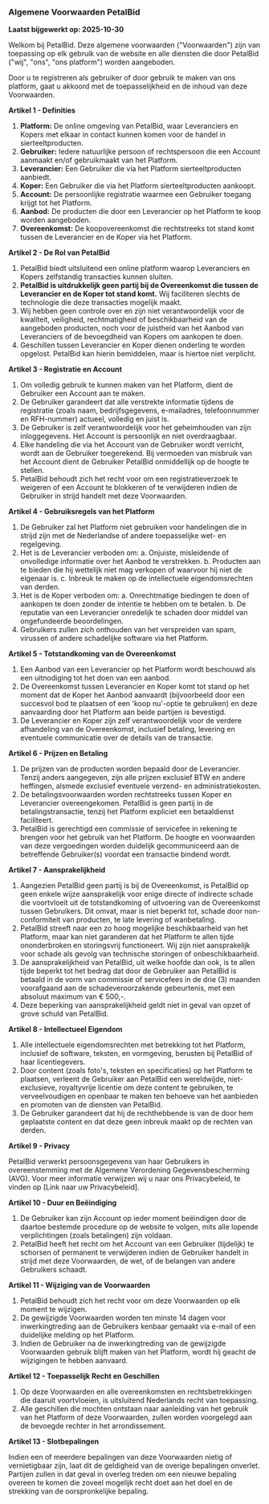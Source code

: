 ### **Algemene Voorwaarden PetalBid**

**Laatst bijgewerkt op: 2025-10-30**

Welkom bij PetalBid. Deze algemene voorwaarden ("Voorwaarden") zijn van toepassing op elk gebruik van de website en alle diensten die door PetalBid ("wij", "ons", "ons platform") worden aangeboden.

Door u te registreren als gebruiker of door gebruik te maken van ons platform, gaat u akkoord met de toepasselijkheid en de inhoud van deze Voorwaarden.

**Artikel 1 - Definities**

1.  **Platform:** De online omgeving van PetalBid, waar Leveranciers en Kopers met elkaar in contact kunnen komen voor de handel in sierteeltproducten.
2.  **Gebruiker:** Iedere natuurlijke persoon of rechtspersoon die een Account aanmaakt en/of gebruikmaakt van het Platform.
3.  **Leverancier:** Een Gebruiker die via het Platform sierteeltproducten aanbiedt.
4.  **Koper:** Een Gebruiker die via het Platform sierteeltproducten aankoopt.
5.  **Account:** De persoonlijke registratie waarmee een Gebruiker toegang krijgt tot het Platform.
6.  **Aanbod:** De producten die door een Leverancier op het Platform te koop worden aangeboden.
7.  **Overeenkomst:** De koopovereenkomst die rechtstreeks tot stand komt tussen de Leverancier en de Koper via het Platform.

**Artikel 2 - De Rol van PetalBid**

1.  PetalBid biedt uitsluitend een online platform waarop Leveranciers en Kopers zelfstandig transacties kunnen sluiten.
2.  **PetalBid is uitdrukkelijk geen partij bij de Overeenkomst die tussen de Leverancier en de Koper tot stand komt.** Wij faciliteren slechts de technologie die deze transacties mogelijk maakt.
3.  Wij hebben geen controle over en zijn niet verantwoordelijk voor de kwaliteit, veiligheid, rechtmatigheid of beschikbaarheid van de aangeboden producten, noch voor de juistheid van het Aanbod van Leveranciers of de bevoegdheid van Kopers om aankopen te doen.
4.  Geschillen tussen Leverancier en Koper dienen onderling te worden opgelost. PetalBid kan hierin bemiddelen, maar is hiertoe niet verplicht.

**Artikel 3 - Registratie en Account**

1.  Om volledig gebruik te kunnen maken van het Platform, dient de Gebruiker een Account aan te maken.
2.  De Gebruiker garandeert dat alle verstrekte informatie tijdens de registratie (zoals naam, bedrijfsgegevens, e-mailadres, telefoonnummer en RFH-nummer) actueel, volledig en juist is.
3.  De Gebruiker is zelf verantwoordelijk voor het geheimhouden van zijn inloggegevens. Het Account is persoonlijk en niet overdraagbaar.
4.  Elke handeling die via het Account van de Gebruiker wordt verricht, wordt aan de Gebruiker toegerekend. Bij vermoeden van misbruik van het Account dient de Gebruiker PetalBid onmiddellijk op de hoogte te stellen.
5.  PetalBid behoudt zich het recht voor om een registratieverzoek te weigeren of een Account te blokkeren of te verwijderen indien de Gebruiker in strijd handelt met deze Voorwaarden.

**Artikel 4 - Gebruiksregels van het Platform**

1.  De Gebruiker zal het Platform niet gebruiken voor handelingen die in strijd zijn met de Nederlandse of andere toepasselijke wet- en regelgeving.
2.  Het is de Leverancier verboden om:
    a. Onjuiste, misleidende of onvolledige informatie over het Aanbod te verstrekken.
    b. Producten aan te bieden die hij wettelijk niet mag verkopen of waarvoor hij niet de eigenaar is.
    c. Inbreuk te maken op de intellectuele eigendomsrechten van derden.
3.  Het is de Koper verboden om:
    a. Onrechtmatige biedingen te doen of aankopen te doen zonder de intentie te hebben om te betalen.
    b. De reputatie van een Leverancier onredelijk te schaden door middel van ongefundeerde beoordelingen.
4.  Gebruikers zullen zich onthouden van het verspreiden van spam, virussen of andere schadelijke software via het Platform.

**Artikel 5 - Totstandkoming van de Overeenkomst**

1.  Een Aanbod van een Leverancier op het Platform wordt beschouwd als een uitnodiging tot het doen van een aanbod.
2.  De Overeenkomst tussen Leverancier en Koper komt tot stand op het moment dat de Koper het Aanbod aanvaardt (bijvoorbeeld door een succesvol bod te plaatsen of een 'koop nu'-optie te gebruiken) en deze aanvaarding door het Platform aan beide partijen is bevestigd.
3.  De Leverancier en Koper zijn zelf verantwoordelijk voor de verdere afhandeling van de Overeenkomst, inclusief betaling, levering en eventuele communicatie over de details van de transactie.

**Artikel 6 - Prijzen en Betaling**

1.  De prijzen van de producten worden bepaald door de Leverancier. Tenzij anders aangegeven, zijn alle prijzen exclusief BTW en andere heffingen, alsmede exclusief eventuele verzend- en administratiekosten.
2.  De betalingsvoorwaarden worden rechtstreeks tussen Koper en Leverancier overeengekomen. PetalBid is geen partij in de betalingstransactie, tenzij het Platform expliciet een betaaldienst faciliteert.
3.  PetalBid is gerechtigd een commissie of servicefee in rekening te brengen voor het gebruik van het Platform. De hoogte en voorwaarden van deze vergoedingen worden duidelijk gecommuniceerd aan de betreffende Gebruiker(s) voordat een transactie bindend wordt.

**Artikel 7 - Aansprakelijkheid**

1.  Aangezien PetalBid geen partij is bij de Overeenkomst, is PetalBid op geen enkele wijze aansprakelijk voor enige directe of indirecte schade die voortvloeit uit de totstandkoming of uitvoering van de Overeenkomst tussen Gebruikers. Dit omvat, maar is niet beperkt tot, schade door non-conformiteit van producten, te late levering of wanbetaling.
2.  PetalBid streeft naar een zo hoog mogelijke beschikbaarheid van het Platform, maar kan niet garanderen dat het Platform te allen tijde ononderbroken en storingsvrij functioneert. Wij zijn niet aansprakelijk voor schade als gevolg van technische storingen of onbeschikbaarheid.
3.  De aansprakelijkheid van PetalBid, uit welke hoofde dan ook, is te allen tijde beperkt tot het bedrag dat door de Gebruiker aan PetalBid is betaald in de vorm van commissie of servicefees in de drie (3) maanden voorafgaand aan de schadeveroorzakende gebeurtenis, met een absoluut maximum van € 500,-.
4.  Deze beperking van aansprakelijkheid geldt niet in geval van opzet of grove schuld van PetalBid.

**Artikel 8 - Intellectueel Eigendom**

1.  Alle intellectuele eigendomsrechten met betrekking tot het Platform, inclusief de software, teksten, en vormgeving, berusten bij PetalBid of haar licentiegevers.
2.  Door content (zoals foto's, teksten en specificaties) op het Platform te plaatsen, verleent de Gebruiker aan PetalBid een wereldwijde, niet-exclusieve, royaltyvrije licentie om deze content te gebruiken, te verveelvoudigen en openbaar te maken ten behoeve van het aanbieden en promoten van de diensten van PetalBid.
3.  De Gebruiker garandeert dat hij de rechthebbende is van de door hem geplaatste content en dat deze geen inbreuk maakt op de rechten van derden.

**Artikel 9 - Privacy**

PetalBid verwerkt persoonsgegevens van haar Gebruikers in overeenstemming met de Algemene Verordening Gegevensbescherming (AVG). Voor meer informatie verwijzen wij u naar ons Privacybeleid, te vinden op [Link naar uw Privacybeleid].

**Artikel 10 - Duur en Beëindiging**

1.  De Gebruiker kan zijn Account op ieder moment beëindigen door de daartoe bestemde procedure op de website te volgen, mits alle lopende verplichtingen (zoals betalingen) zijn voldaan.
2.  PetalBid heeft het recht om het Account van een Gebruiker (tijdelijk) te schorsen of permanent te verwijderen indien de Gebruiker handelt in strijd met deze Voorwaarden, de wet, of de belangen van andere Gebruikers schaadt.

**Artikel 11 - Wijziging van de Voorwaarden**

1.  PetalBid behoudt zich het recht voor om deze Voorwaarden op elk moment te wijzigen.
2.  De gewijzigde Voorwaarden worden ten minste 14 dagen voor inwerkingtreding aan de Gebruikers kenbaar gemaakt via e-mail of een duidelijke melding op het Platform.
3.  Indien de Gebruiker na de inwerkingtreding van de gewijzigde Voorwaarden gebruik blijft maken van het Platform, wordt hij geacht de wijzigingen te hebben aanvaard.

**Artikel 12 - Toepasselijk Recht en Geschillen**

1.  Op deze Voorwaarden en alle overeenkomsten en rechtsbetrekkingen die daaruit voortvloeien, is uitsluitend Nederlands recht van toepassing.
2.  Alle geschillen die mochten ontstaan naar aanleiding van het gebruik van het Platform of deze Voorwaarden, zullen worden voorgelegd aan de bevoegde rechter in het arrondissement.

**Artikel 13 - Slotbepalingen**

Indien een of meerdere bepalingen van deze Voorwaarden nietig of vernietigbaar zijn, laat dit de geldigheid van de overige bepalingen onverlet. Partijen zullen in dat geval in overleg treden om een nieuwe bepaling overeen te komen die zoveel mogelijk recht doet aan het doel en de strekking van de oorspronkelijke bepaling.
